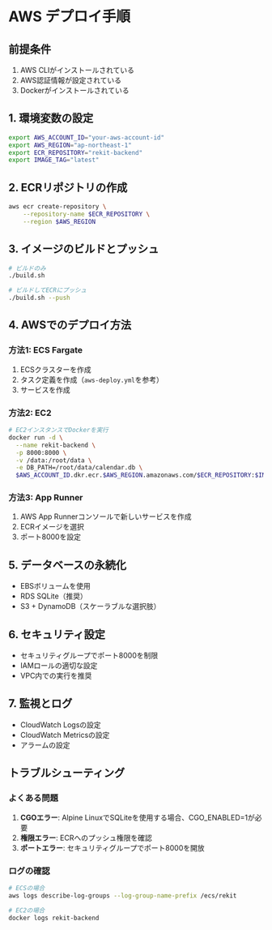 # AWS デプロイ手順

## 前提条件

1. AWS CLIがインストールされている
2. AWS認証情報が設定されている
3. Dockerがインストールされている

## 1. 環境変数の設定

```bash
export AWS_ACCOUNT_ID="your-aws-account-id"
export AWS_REGION="ap-northeast-1"
export ECR_REPOSITORY="rekit-backend"
export IMAGE_TAG="latest"
```

## 2. ECRリポジトリの作成

```bash
aws ecr create-repository \
    --repository-name $ECR_REPOSITORY \
    --region $AWS_REGION
```

## 3. イメージのビルドとプッシュ

```bash
# ビルドのみ
./build.sh

# ビルドしてECRにプッシュ
./build.sh --push
```

## 4. AWSでのデプロイ方法

### 方法1: ECS Fargate

1. ECSクラスターを作成
2. タスク定義を作成（`aws-deploy.yml`を参考）
3. サービスを作成

### 方法2: EC2

```bash
# EC2インスタンスでDockerを実行
docker run -d \
  --name rekit-backend \
  -p 8000:8000 \
  -v /data:/root/data \
  -e DB_PATH=/root/data/calendar.db \
  $AWS_ACCOUNT_ID.dkr.ecr.$AWS_REGION.amazonaws.com/$ECR_REPOSITORY:$IMAGE_TAG
```

### 方法3: App Runner

1. AWS App Runnerコンソールで新しいサービスを作成
2. ECRイメージを選択
3. ポート8000を設定

## 5. データベースの永続化

- EBSボリュームを使用
- RDS SQLite（推奨）
- S3 + DynamoDB（スケーラブルな選択肢）

## 6. セキュリティ設定

- セキュリティグループでポート8000を制限
- IAMロールの適切な設定
- VPC内での実行を推奨

## 7. 監視とログ

- CloudWatch Logsの設定
- CloudWatch Metricsの設定
- アラームの設定

## トラブルシューティング

### よくある問題

1. **CGOエラー**: Alpine LinuxでSQLiteを使用する場合、CGO_ENABLED=1が必要
2. **権限エラー**: ECRへのプッシュ権限を確認
3. **ポートエラー**: セキュリティグループでポート8000を開放

### ログの確認

```bash
# ECSの場合
aws logs describe-log-groups --log-group-name-prefix /ecs/rekit

# EC2の場合
docker logs rekit-backend
``` 